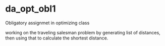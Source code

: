 # da_opt_obl1
Obligatory assignmet in optimizing class

working on the traveling salesman problem by generating list of distances,
then using that to calculate the shortest distance.
